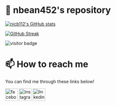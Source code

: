 # 👋 nbean452's repository 
<!-- ([Homepage](https://nbenedictcodes.com)) -->

[![nicb112's GitHub stats](https://github-readme-stats.vercel.app/api?username=nbean452&hide=issues,prs&count_private=true&show_icons=true&theme=tokyonight)](https://github.com/anuraghazra/github-readme-stats)

[![GitHub Streak](https://github-readme-streak-stats.herokuapp.com?user=nbean452&theme=tokyonight&date_format=M%20j%5B%2C%20Y%5D)](https://git.io/streak-stats)

![visitor badge](https://visitor-badge.glitch.me/badge?page_id=nbean452)

# 📫 How to reach me
You can find me through these links below!

[<img src="https://upload.wikimedia.org/wikipedia/commons/thumb/2/2c/Facebook-new.png/640px-Facebook-new.png" style="width:40px; height:40px;" alt="facebook">](https://www.facebook.com/nicholas.benedict.399/)
[<img src="https://upload.wikimedia.org/wikipedia/commons/thumb/a/a3/Instagram_anooshe.png/640px-Instagram_anooshe.png" style="width:40px; height:40px;" alt="instagram">](https://www.instagram.com/nicc1120//)
[<img src="https://upload.wikimedia.org/wikipedia/commons/thumb/c/c9/Linkedin.svg/640px-Linkedin.svg.png" style="width:40px; height:40px;" alt="linkedin">](https://www.linkedin.com/in/nicholas-benedict-aa8b20217/ )
